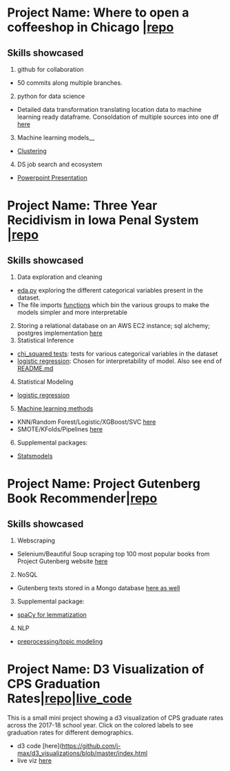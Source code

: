 Project Name: Where to open a coffeeshop in Chicago |[repo](https://github.com/j-max/where_to_open_a_coffeeshop_in_chicago)
====================
## Skills showcased
1. github for collaboration 
- 50 commits along multiple branches.
2. python for data science
- Detailed data transformation translating location data to machine learning ready dataframe. Consoldation of multiple sources into one df [here](https://github.com/j-max/where_to_open_a_coffeeshop_in_chicago/blob/master/data/block_shapes/blockshapes_smaller_radius.ipynb)
3. Machine learning models__
- [Clustering](https://github.com/j-max/where_to_open_a_coffeeshop_in_chicago/tree/master/models)
4. DS job search and ecosystem
- [Powerpoint Presentation](https://github.com/j-max/where_to_open_a_coffeeshop_in_chicago/blob/master/visualization/Metis_presentation.pptx)


Project Name: Three Year Recidivism in Iowa Penal System |[repo](https://github.com/j-max/recidivism)
====================
## Skills showcased  
1. Data exploration and cleaning
- [eda.py](https://github.com/j-max/recidivism/blob/master/eda/eda.py) exploring the different categorical variables present in the dataset.
- The file imports [functions](https://github.com/j-max/recidivism/tree/master/data) which bin the various groups to make the models simpler and more interpretable
2. Storing a relational database on an AWS EC2 instance; sql alchemy; postgres implementation [here](https://github.com/j-max/recidivism/blob/master/data/aws_connection.ipynb)  
3. Statistical Inference
- [chi_squared tests](https://github.com/j-max/recidivism/blob/master/eda/hypothesis_test.py): tests for various categorical variables in the dataset
- [logistic regression](https://github.com/j-max/recidivism/blob/master/modeling/best_model.py): Chosen for interpretability of model. Also see end of [README.md](https://github.com/j-max/recidivism)
4. Statistical Modeling
- [logistic regression](https://github.com/j-max/recidivism/blob/master/modeling/best_model.py)
5. [Machine learning methods](https://github.com/j-max/recidivism/tree/master/modeling)
- KNN/Random Forest/Logistic/XGBoost/SVC [here](https://github.com/j-max/recidivism/blob/master/modeling/smaller_model.py)
- SMOTE/KFolds/Pipelines [here](https://github.com/j-max/recidivism/blob/master/modeling/model_oversample.py)
6. Supplemental packages:
- [Statsmodels](https://github.com/j-max/recidivism/blob/master/modeling/logistic_for_p.py)

Project Name: Project Gutenberg Book Recommender|[repo](https://github.com/j-max/gutenberg_recommender)
====================
## Skills showcased 
1. Webscraping
- Selenium/Beautiful Soup scraping top 100 most popular books from Project Gutenberg website [here](https://github.com/j-max/gutenberg_recommender/blob/master/notebooks/Gut_scrape.ipynb)
2. NoSQL
- Gutenberg texts stored in a Mongo database [here as well](https://github.com/j-max/gutenberg_recommender/blob/master/notebooks/Gut_scrape.ipynb)
3. Supplemental package:
- [spaCy for lemmatization](https://github.com/j-max/gutenberg_recommender/blob/master/src/features/spacy_lemmer.py)
4. NLP
- [preprocessing/topic modeling](https://github.com/j-max/gutenberg_recommender/blob/master/notebooks/gutenberg_notebook.ipynb)

Project Name: D3 Visualization of CPS Graduation Rates|[repo](https://github.com/j-max/d3_visualizations/blob/master/index.html)|[live_code](https://j-max.github.io/2019/06/19/CPSGradRatePlots/)
====================
This is a small mini project showing a d3 visualization of CPS graduate rates across the 2017-18 school year. Click on the colored labels to see graduation rates for different demographics.
- d3 code [here](https://github.com/j-max/d3_visualizations/blob/master/index.html
- live viz [here](https://j-max.github.io/2019/06/19/CPSGradRatePlots/)


